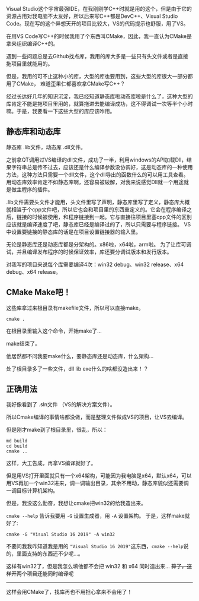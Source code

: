 Visual Studio这个宇宙最强IDE，在我刚刚学C++时就是用的这个，但是由于它的资源占用对我电脑不太友好，所以后来写C++都是DevC++、Visual Studio Code。现在写的这个异想天开的项目比较大，VS的代码提示也舒服，用了VS。

在用VS Code写C++的时候我用了个东西叫CMake，因此，我一直认为CMake是拿来组织编译C++的。

遇到一些问题总是去Github找点库，我用的库大多是一些只有头文件或者是直接拖项目里就能用的。

但是，我用的可不止这种小的库，大型的库也要用到，这些大型的库很大一部分都用了CMake， 难道歪果仁都喜欢拿CMake写C++？

经过长达好几年的知识沉淀，我已经知道静态库啦动态库啦是什么了，这种大型的库肯定不能是拖项目里用的，就算拖进去能编译成功，这不得调试一次等半个小时嘛。于是，我要看一下这些大型的库应该咋用。

## 静态库和动态库

静态库 .lib文件，动态库 .dll文件。

之前拿QT调用过VS编译的dll文件，成功了一半，利用windows的API加载Dll，结果字符串总是传不过去，应该还是什么编译参数没协调好，这是动态库的一种使用方法，这种方法只需要一个dll文件，这个dll导出的函数什么的可以用工具查看。用动态库效率肯定不如静态库啊，还容易被破解，对我来说感觉Dll就一个用途就是做主程序的插件。

.lib文件需要头文件才能用，头文件里写了声明，静态库里写了定义，静态库大概就相当于个cpp文件吧，所以它也会和项目里的东西重定义的。它会在程序编译之后，链接的时候被使用，和程序链接到一起。它与直接往项目里塞cpp文件的区别应该就是编译速度了吧，静态库已经是编译过的了，所以只需要与程序链接。
VS中设置要链接的静态库的话是在项目设置链接器的输入里。

无论是静态库还是动态库都是分架构的。x86啦，x64啦，arm啦。
为了让库可调试，并且编译发布程序的时候保证效率，库还要分调试版本和发行版本。

对我写的项目来说每个库需要编译4次：win32 debug、win32 release、x64 debug、x64 release。

## CMake Make吧！

这些库拿过来根目录有makefile文件，所以可以直接make。

```
cmake .
```

在根目录里输入这个命令，开始make了...

make结束了。

他居然都不问我要make什么，要静态库还是动态库，什么架构...

处了根目录多了一些文件，dll lib exe什么的啥都没造出来！？

## 正确用法

我好像看到了 .sln文件 （VS的解决方案文件）。

所以Cmake编译的事情啥都没做，而是整理文件做成VS的项目，让VS去编译。

但是刚才make到了根目录里，很乱，所以：

```
md build
cd build
cmake ..
```

这样，大工告成，再拿VS编译就好了。

但是用VS打开里面就只有一个x64架构，可能因为我电脑是x64，默认x64，可以用VS再加一个win32进来，调一调输出目录，其余不用动，静态库貌似还需要调一调目标计算机架构。

但是，我没这么勤奋，我想让cmake把win32的给我造出来。

`cmake --help` 告诉我要用 `-G` 设置生成器，用 `-A` 设置架构。
于是，这样make就好了:

```
cmake -G "Visual Studio 16 2019" -A win32
```

不要问我我咋知道我是用的 `"Visual Studio 16 2019"`这东西，`cmake --help`说的，里面支持的东西还不少呢...。

这样有win32了，但是我怎么填他都不会把 win32 和 x64 同时造出来... ~~算了，这样开两个项目还能同时编译呢~~

----

这样会用CMake了，找库再也不用担心拿来不会用了！

